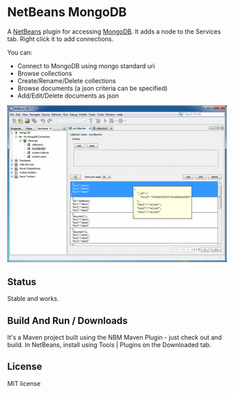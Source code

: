 NetBeans MongoDB
================

A [NetBeans](http://netbeans.org) plugin for accessing [MongoDB](http://mongodb.org). It adds
a node to the Services tab. Right click it to add connections.

You can:
 * Connect to MongoDB using mongo standard uri
 * Browse collections
 * Create/Rename/Delete collections
 * Browse documents (a json criteria can be specified)
 * Add/Edit/Delete documents as json

![NetBeans MongoDB Plugin Screen Shot](screenshot.png "NetBeans MongoDB Plugin Screen Shot")


Status
------

Stable and works.



Build And Run / Downloads
-------------------------

It's a Maven project built using the NBM Maven Plugin - just check out and build.
In NetBeans, install using Tools | Plugins on the Downloaded tab.



License
-------

MIT license
